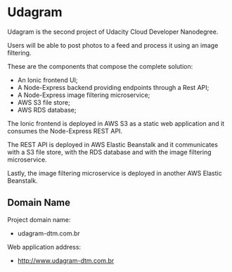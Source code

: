 # Udagram

Udagram is the second project of Udacity Cloud Developer Nanodegree.

Users will be able to post photos to a feed and process it using an image filtering.

These are the components that compose the complete solution:

-   An Ionic frontend UI;
-   A Node-Express backend providing endpoints through a Rest API;
-   A Node-Express image filtering microservice;
-   AWS S3 file store;
-   AWS RDS database;

The Ionic frontend is deployed in AWS S3 as a static web application and it consumes the Node-Express REST API.

The REST API is deployed in AWS Elastic Beanstalk and it communicates with a S3 file store, with the RDS database and with the image filtering microservice.

Lastly, the image filtering microservice is deployed in another AWS Elastic Beanstalk.

## Domain Name

Project domain name:

-   udagram-dtm.com.br

Web application address:

-   http://www.udagram-dtm.com.br
